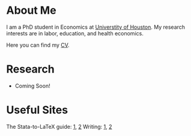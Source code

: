 # About Me

I am a PhD student in Economics at [Universtity of Houston](https://www.uh.edu/class/economics/). My research interests are in labor, education, and health economics.

Here you can find my <a href="/files/CV.pdf">CV</a>.

# Research

- Coming Soon!

# Useful Sites
The Stata-to-LaTeX guide: [1](https://medium.com/the-stata-guide/the-stata-to-latex-guide-6e7ed5622856), [2](https://www.jwe.cc/2012/03/stata-latex-tables-estout/)
Writing: [1](http://macromomblog.com/2019/09/29/we-need-to-talk-more/), [2](http://blogs.ubc.ca/khead/research/research-advice/formula)

<!--
[![Analytics](https://ga-beacon.appspot.com/UA-78646709-2/starter-academic/readme?pixel)](https://github.com/igrigorik/ga-beacon)
-->

